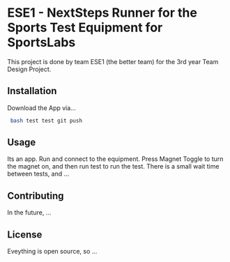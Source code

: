 # ESE1 - NextSteps Runner for the Sports Test Equipment for SportsLabs

This project is done by team ESE1 (the better team) for the 3rd year Team Design Project. 


## Installation

Download the App via... 
```bash
 bash test test git push
```

## Usage

Its an app. Run and connect to the equipment. Press Magnet Toggle to turn the magnet on, and then run test to run the test. There is a small wait time between tests, and ...

## Contributing

In the future, ...

## License

Eveything is open source, so ...